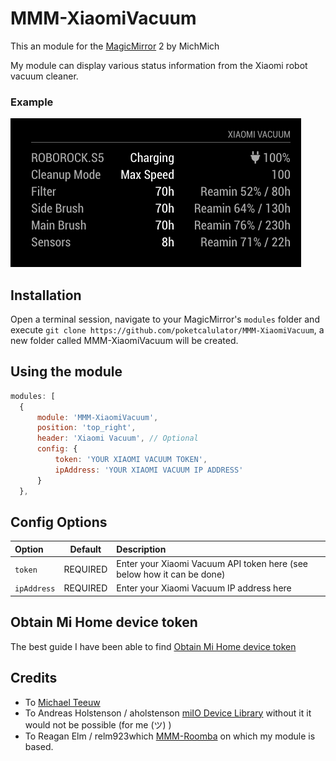 # MMM-XiaomiVacuum
This an module for the [MagicMirror](https://github.com/MichMich/MagicMirror) 2 by MichMich

My module can display various status information from the Xiaomi robot vacuum cleaner.

### Example
![image](https://github.com/poketcalulator/MMM-XiaomiVacuum/blob/master/image/MMM-XiaomiVacuum.png)

## Installation
Open a terminal session, navigate to your MagicMirror's `modules` folder and execute `git clone https://github.com/poketcalulator/MMM-XiaomiVacuum`, a new folder called MMM-XiaomiVacuum will be created.

## Using the module
````javascript
modules: [
  {
      module: 'MMM-XiaomiVacuum',
      position: 'top_right',
      header: 'Xiaomi Vacuum', // Optional
      config: {
          token: 'YOUR XIAOMI VACUUM TOKEN',
          ipAddress: 'YOUR XIAOMI VACUUM IP ADDRESS'
      }
  },    
````

## Config Options

|Option|Default|Description|
|:---|:---:|:---|
|`token`|REQUIRED|Enter your Xiaomi Vacuum API token here (see below how it can be done)|
|`ipAddress`|REQUIRED|Enter your Xiaomi Vacuum IP address here|


## Obtain Mi Home device token
The best guide I have been able to find
[Obtain Mi Home device token](https://github.com/jghaanstra/com.xiaomi-miio/blob/master/docs/obtain_token.md)


## Credits
- To [Michael Teeuw](https://magicmirror.builders)
- To Andreas Holstenson / aholstenson [miIO Device Library](https://github.com/aholstenson/miio) without it it would not be possible (for me (ツ) )
- To Reagan Elm / relm923which [MMM-Roomba](https://github.com/relm923/MMM-Roomba) on which my module is based.
